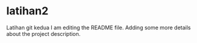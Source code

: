 # latihan2
Latihan git kedua
I am editing the README file. Adding some more details about the project description.
